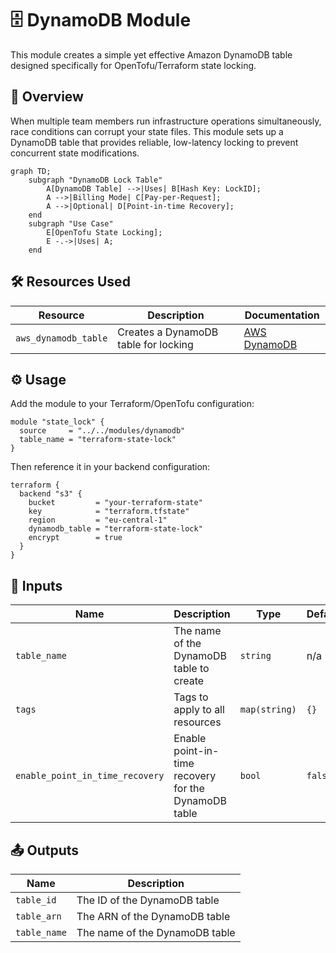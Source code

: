 # 🗄️ DynamoDB Module

This module creates a simple yet effective Amazon DynamoDB table designed specifically for OpenTofu/Terraform state locking.

## 📖 Overview

When multiple team members run infrastructure operations simultaneously, race conditions can corrupt your state files. This module sets up a DynamoDB table that provides reliable, low-latency locking to prevent concurrent state modifications.

```mermaid
graph TD;
    subgraph "DynamoDB Lock Table"
        A[DynamoDB Table] -->|Uses| B[Hash Key: LockID];
        A -->|Billing Mode| C[Pay-per-Request];
        A -->|Optional| D[Point-in-time Recovery];
    end
    subgraph "Use Case"
        E[OpenTofu State Locking];
        E -.->|Uses| A;
    end
```

## 🛠 Resources Used

| Resource             | Description                          | Documentation                                                                                              |
| -------------------- | ------------------------------------ | ---------------------------------------------------------------------------------------------------------- |
| `aws_dynamodb_table` | Creates a DynamoDB table for locking | [AWS DynamoDB](https://registry.terraform.io/providers/hashicorp/aws/latest/docs/resources/dynamodb_table) |

## ⚙️ Usage

Add the module to your Terraform/OpenTofu configuration:

```hcl
module "state_lock" {
  source     = "../../modules/dynamodb"
  table_name = "terraform-state-lock"
}
```

Then reference it in your backend configuration:

```hcl
terraform {
  backend "s3" {
    bucket         = "your-terraform-state"
    key            = "terraform.tfstate"
    region         = "eu-central-1"
    dynamodb_table = "terraform-state-lock"
    encrypt        = true
  }
}
```

## 🔑 Inputs

| Name                            | Description                                          | Type          | Default | Required |
| ------------------------------- | ---------------------------------------------------- | ------------- | ------- | :------: |
| `table_name`                    | The name of the DynamoDB table to create             | `string`      | n/a     |  ✅ Yes  |
| `tags`                          | Tags to apply to all resources                       | `map(string)` | `{}`    |  ❌ No   |
| `enable_point_in_time_recovery` | Enable point-in-time recovery for the DynamoDB table | `bool`        | `false` |  ❌ No   |

## 📤 Outputs

| Name         | Description                    |
| ------------ | ------------------------------ |
| `table_id`   | The ID of the DynamoDB table   |
| `table_arn`  | The ARN of the DynamoDB table  |
| `table_name` | The name of the DynamoDB table |
